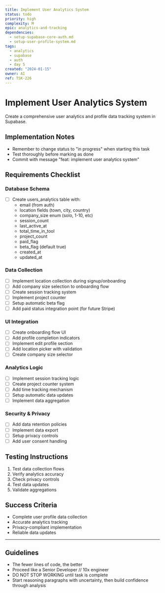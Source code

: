 ```yaml
---
title: Implement User Analytics System
status: todo
priority: high
complexity: M
epic: analytics-and-tracking
dependencies:
  - setup-supabase-core-auth.md
  - setup-user-profile-system.md
tags:
  - analytics
  - supabase
  - auth
  - day 5
created: "2024-01-15"
owner: AI
ref: TSK-226
---
```


# Implement User Analytics System

Create a comprehensive user analytics and profile data tracking system in Supabase.

## Implementation Notes

- Remember to change status to "in progress" when starting this task
- Test thoroughly before marking as done
- Commit with message "feat: implement user analytics system"

## Requirements Checklist

### Database Schema

- [ ] Create users_analytics table with:
  - email (from auth)
  - location fields (town, city, country)
  - company_size enum (solo, 1-10, etc)
  - session_count
  - last_active_at
  - total_time_in_tool
  - project_count
  - paid_flag
  - beta_flag (default true)
  - created_at
  - updated_at

### Data Collection

- [ ] Implement location collection during signup/onboarding
- [ ] Add company size selection to onboarding flow
- [ ] Create session tracking system
- [ ] Implement project counter
- [ ] Setup automatic beta flag
- [ ] Add paid status integration point (for future Stripe)

### UI Integration

- [ ] Create onboarding flow UI
- [ ] Add profile completion indicators
- [ ] Implement edit profile section
- [ ] Add location picker with validation
- [ ] Create company size selector

### Analytics Logic

- [ ] Implement session tracking logic
- [ ] Create project counter system
- [ ] Add time tracking mechanism
- [ ] Setup automatic data updates
- [ ] Implement data aggregation

### Security & Privacy

- [ ] Add data retention policies
- [ ] Implement data export
- [ ] Setup privacy controls
- [ ] Add user consent handling

## Testing Instructions

1. Test data collection flows
2. Verify analytics accuracy
3. Check privacy controls
4. Test data updates
5. Validate aggregations

## Success Criteria

- Complete user profile data collection
- Accurate analytics tracking
- Privacy-compliant implementation
- Reliable data updates

---

## Guidelines

- The fewer lines of code, the better
- Proceed like a Senior Developer // 10x engineer
- DO NOT STOP WORKING until task is complete
- Start reasoning paragraphs with uncertainty, then build confidence through analysis
